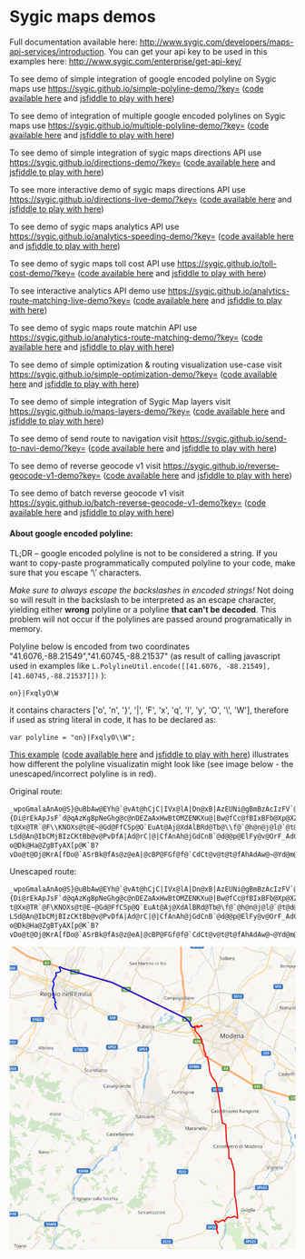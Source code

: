 # Sygic maps demos

Full documentation available here: <http://www.sygic.com/developers/maps-api-services/introduction>. You can get your api key to be used in this examples here: <http://www.sygic.com/enterprise/get-api-key/>

To see demo of simple integration of google encoded polyline on Sygic maps use <https://sygic.github.io/simple-polyline-demo/?key=> ([code available here](https://github.com/sygic/sygic.github.io/tree/master/simple-polyline-demo) and [jsfiddle to play with here](http://jsfiddle.net/gh/get/library/pure/Sygic/sygic.github.io/tree/master/documentation-demos/simple-polyline-demo))

To see demo of integration of multiple google encoded polylines on Sygic maps use <https://sygic.github.io/multiple-polyline-demo/?key=> ([code available here](https://github.com/sygic/sygic.github.io/tree/master/multiple-polyline-demo) and [jsfiddle to play with here](http://jsfiddle.net/gh/get/library/pure/Sygic/sygic.github.io/tree/master/documentation-demos/multiple-polyline-demo))

To see demo of simple integration of sygic maps directions API use <https://sygic.github.io/directions-demo/?key=> ([code available here](https://github.com/sygic/sygic.github.io/tree/master/directions-demo) and [jsfiddle to play with here](http://jsfiddle.net/gh/get/library/pure/Sygic/sygic.github.io/tree/master/documentation-demos/directions-demo))

To see more interactive demo of sygic maps directions API use <https://sygic.github.io/directions-live-demo/?key=> ([code available here](https://github.com/sygic/sygic.github.io/tree/master/directions-live-demo) and [jsfiddle to play with here](http://jsfiddle.net/gh/get/library/pure/Sygic/sygic.github.io/tree/master/documentation-demos/directions-live-demo))

To see demo of sygic maps analytics API use <https://sygic.github.io/analytics-speeding-demo/?key=> ([code available here](https://github.com/sygic/sygic.github.io/tree/master/analytics-speeding-demo) and [jsfiddle to play with here](http://jsfiddle.net/gh/get/library/pure/Sygic/sygic.github.io/tree/master/documentation-demos/analytics-speeding-demo))

To see demo of sygic maps toll cost API use <https://sygic.github.io/toll-cost-demo/?key=> ([code available here](https://github.com/sygic/sygic.github.io/tree/master/toll-cost-demo) and [jsfiddle to play with here](http://jsfiddle.net/gh/get/library/pure/Sygic/sygic.github.io/tree/master/documentation-demos/toll-cost-demo))

To see interactive analytics API demo use <https://sygic.github.io/analytics-route-matching-live-demo?key=> ([code available here](https://github.com/sygic/sygic.github.io/tree/master/analytics-route-matching-live-demo) and [jsfiddle to play with here](http://jsfiddle.net/gh/get/library/pure/Sygic/sygic.github.io/tree/master/documentation-demos/analytics-route-matching-live-demo))

To see demo of sygic maps route matchin API use <https://sygic.github.io/analytics-route-matching-demo/?key=> ([code available here](https://github.com/sygic/sygic.github.io/tree/master/analytics-route-matching-demo) and [jsfiddle to play with here](http://jsfiddle.net/gh/get/library/pure/Sygic/sygic.github.io/tree/master/documentation-demos/analytics-route-matching-demo))

To see demo of simple optimization & routing visualization use-case visit <https://sygic.github.io/simple-optimization-demo/?key=> ([code available here](https://github.com/sygic/sygic.github.io/tree/master/simple-optimization-demo) and [jsfiddle to play with here](http://jsfiddle.net/gh/get/library/pure/Sygic/sygic.github.io/tree/master/documentation-demos/simple-optimization-demo))

To see demo of simple integration of Sygic Map layers visit <https://sygic.github.io/maps-layers-demo/?key=> ([code available here](https://github.com/sygic/sygic.github.io/tree/master/maps-layers-demo) and [jsfiddle to play with here](http://jsfiddle.net/gh/get/library/pure/Sygic/sygic.github.io/tree/master/documentation-demos/maps-layers-demo))

To see demo of send route to navigation visit <https://sygic.github.io/send-to-navi-demo/?key=> ([code available here](https://github.com/sygic/sygic.github.io/tree/master/send-to-navi-demo) and [jsfiddle to play with here](http://jsfiddle.net/gh/get/library/pure/Sygic/sygic.github.io/tree/master/documentation-demos/send-to-navi-demo))

To see demo of reverse geocode v1 visit <https://sygic.github.io/reverse-geocode-v1-demo?key=> ([code available here](https://github.com/sygic/sygic.github.io/tree/master/reverse-geocode-v1-demo) and [jsfiddle to play with here](http://jsfiddle.net/gh/get/library/pure/Sygic/sygic.github.io/tree/master/documentation-demos/reverse-geocode-v1-demo))

To see demo of batch reverse geocode v1 visit <https://sygic.github.io/batch-reverse-geocode-v1-demo?key=> ([code available here](https://github.com/sygic/sygic.github.io/tree/master/batch-reverse-geocode-v1-demo) and [jsfiddle to play with here](http://jsfiddle.net/gh/get/library/pure/Sygic/sygic.github.io/tree/master/documentation-demos/batch-reverse-geocode-v1-demo))

#### About google encoded polyline:
TL;DR – google encoded polyline is not to be considered a string. If you want to copy-paste programmatically computed polyline to your code, make sure that you escape ‘\’ characters.

*Make sure to always escape the backslashes in encoded strings!* Not doing so will result in the backslash to be interpreted as an escape character, yielding either **wrong** polyline or a polyline **that can't be decoded**. This problem will not occur if the polylines are passed around programatically in memory. 

Polyline below is encoded from two coordinates "41.6076,-88.21549","41.60745,-88.21537" (as result of calling javascript used in examples like `L.PolylineUtil.encode([[41.6076, -88.21549], [41.60745,-88.21537]])` ):
```
on}|FxqlyO\W
```
it contains characters ['o', 'n', '}', '|', 'F', 'x', 'q', 'l', 'y', 'O', '\\', 'W'], therefore if used as string literal in code, it has to be declared as:
```
var polyline = "on}|FxqlyO\\W";
```

[This example](https://sygic.github.io/unescaped-polyline-demo/?key=) ([code available here](https://github.com/sygic/sygic.github.io/tree/master/unescaped-polyline-demo) and [jsfiddle to play with here](http://jsfiddle.net/gh/get/library/pure/Sygic/sygic.github.io/tree/master/documentation-demos/unescaped-polyline-demo)) illustrates how different the polyline visualizatin might look like (see image below - the unescaped/incorrect polyline is in red).

Original route:
```
_wpoGmalaAnAo@S}@uBbAw@EYh@`@vAt@hCjC|IVx@lA|Dn@xB|AzEUNi@gBmBzAcIzFV`@vArBd@d@dAj@p@p@nDpFw@|AKp@HhEK~@cBdCYlAu@c@p@qBh@_Ah@a@x@[`BI\\Dd@^`@r@PfAEjAQ|@W~@_@xASr@u@dCENa@~AK|@C~AGrA]bCsB`Ey@`@}C`BaAf@cB|@c@RuItEoCdBmBxAKHsEhEiFnGuAnBiEzHEHOZ_BrDi@tAcClHyBrIc@dBe@nBk@xB[hAyG`YcGjVsA|FeBlH}Hn[{@lDoT||@uNfl@mBvH_Kpa@oOfn@sk@z_Cia@vaBsSpz@mIf]oC`Lgg@hsB}DpPm@rCwAfHaCnN_Gre@yKv}@In@wSfdBue@|{Di@rEkApJsF`d@qAzKgBpNeGhg@c@nDEZaAxHwBtOMZENKXu@|Bw@fCc@fBIxBFb@Xp@XZPJt@Hh@Qv@cAb@_Aj@w@j@U`AQTMjAObAQv@Od@IXGXGhBi@h@SNG^QZEnAm@|@@r@\\d@fAPr@VjApBbLdAfLh@`GJbBC`@Mj@?t@Xx@TR`@F\\KNOXs@t@E~@Gd@FfCSp@Q`EuAt@Aj@XdAlBRd@Tb@\\f@`@h@n@j@l@`@t@d@jCdBlFlDdFjD~DbCh@\\tB|@pA\\r@t@DZFJ`@JXQJm@r@sAr@q@t@{@FJN?LSd@An@IbCMjBIzCKtBb@v@PvDfA|Ad@rC|@|CfAnAh@jGdCnB`@d@@p@ElFy@v@OrF_AdGmA|Cm@tBc@r@OpAWhB_@fAU\\GxCm@pD_AT@z@Tr@\\b@b@ZRHd@XHNGJg@Oa@?o@Dk@Ha@ZgBTyAX[p@K`B?vDo@t@Oj@KrA[fDo@`ASrBk@fAs@z@eA|@cBP@FGf@f@`CdCt@v@t@t@fAhAdAw@~@Yd@m@n@KlDDt@KbJsDtDkB^Sl@c@tA{AGm@z@Y
```

Unescaped route:
```
_wpoGmalaAnAo@S}@uBbAw@EYh@`@vAt@hCjC|IVx@lA|Dn@xB|AzEUNi@gBmBzAcIzFV`@vArBd@d@dAj@p@p@nDpFw@|AKp@HhEK~@cBdCYlAu@c@p@qBh@_Ah@a@x@[`BI\Dd@^`@r@PfAEjAQ|@W~@_@xASr@u@dCENa@~AK|@C~AGrA]bCsB`Ey@`@}C`BaAf@cB|@c@RuItEoCdBmBxAKHsEhEiFnGuAnBiEzHEHOZ_BrDi@tAcClHyBrIc@dBe@nBk@xB[hAyG`YcGjVsA|FeBlH}Hn[{@lDoT||@uNfl@mBvH_Kpa@oOfn@sk@z_Cia@vaBsSpz@mIf]oC`Lgg@hsB}DpPm@rCwAfHaCnN_Gre@yKv}@In@wSfdBue@|{Di@rEkApJsF`d@qAzKgBpNeGhg@c@nDEZaAxHwBtOMZENKXu@|Bw@fCc@fBIxBFb@Xp@XZPJt@Hh@Qv@cAb@_Aj@w@j@U`AQTMjAObAQv@Od@IXGXGhBi@h@SNG^QZEnAm@|@@r@\d@fAPr@VjApBbLdAfLh@`GJbBC`@Mj@?t@Xx@TR`@F\KNOXs@t@E~@Gd@FfCSp@Q`EuAt@Aj@XdAlBRd@Tb@\f@`@h@n@j@l@`@t@d@jCdBlFlDdFjD~DbCh@\tB|@pA\r@t@DZFJ`@JXQJm@r@sAr@q@t@{@FJN?LSd@An@IbCMjBIzCKtBb@v@PvDfA|Ad@rC|@|CfAnAh@jGdCnB`@d@@p@ElFy@v@OrF_AdGmA|Cm@tBc@r@OpAWhB_@fAU\GxCm@pD_AT@z@Tr@\b@b@ZRHd@XHNGJg@Oa@?o@Dk@Ha@ZgBTyAX[p@K`B?vDo@t@Oj@KrA[fDo@`ASrBk@fAs@z@eA|@cBP@FGf@f@`CdCt@v@t@t@fAhAdAw@~@Yd@m@n@KlDDt@KbJsDtDkB^Sl@c@tA{AGm@z@Y
```

![visualization](https://github.com/sygic/sygic.github.io/blob/master/unescaped-polyline-demo/visualize.PNG "visualization")
